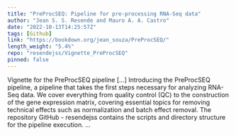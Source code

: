 ```yaml
---
title: "PreProcSEQ: Pipeline for pre-processing RNA-Seq data"
author: "Jean S. S. Resende and Mauro A. A. Castro"
date: "2022-10-13T14:25:57Z"
tags: [Github]
link: "https://bookdown.org/jean_souza/PreProcSEQ/"
length_weight: "5.4%"
repo: "resendejss/Vignette_PreProcSEQ"
pinned: false
---
```


Vignette for the PreProcSEQ pipeline [...] Introducing the PreProcSEQ pipeline, a pipeline that takes the first steps necessary for analyzing RNA-Seq data. We cover everything from quality control (QC) to the construction of the gene expression matrix, covering essential topics for removing technical effects such as normalization and batch effect removal. The repository GitHub - resendejss contains the scripts and directory structure for the pipeline execution.  ...
